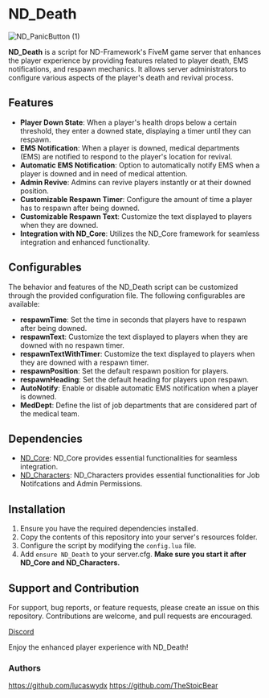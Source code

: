 # ND_Death 

![ND_PanicButton (1)](https://github.com/lucaswydx/ND_Death/assets/112611821/3b32047b-0efa-4fdb-9884-f65675facff7)

**ND_Death** is a script for ND-Framework's FiveM game server that enhances the player experience by providing features related to player death, EMS notifications, and respawn mechanics. It allows server administrators to configure various aspects of the player's death and revival process.

## Features

- **Player Down State**: When a player's health drops below a certain threshold, they enter a downed state, displaying a timer until they can respawn.
- **EMS Notification**: When a player is downed, medical departments (EMS) are notified to respond to the player's location for revival.
- **Automatic EMS Notification**: Option to automatically notify EMS when a player is downed and in need of medical attention.
- **Admin Revive**: Admins can revive players instantly or at their downed position.
- **Customizable Respawn Timer**: Configure the amount of time a player has to respawn after being downed.
- **Customizable Respawn Text**: Customize the text displayed to players when they are downed.
- **Integration with ND_Core**: Utilizes the ND_Core framework for seamless integration and enhanced functionality.

## Configurables

The behavior and features of the ND_Death script can be customized through the provided configuration file. The following configurables are available:

- **respawnTime**: Set the time in seconds that players have to respawn after being downed.
- **respawnText**: Customize the text displayed to players when they are downed with no respawn timer.
- **respawnTextWithTimer**: Customize the text displayed to players when they are downed with a respawn timer.
- **respawnPosition**: Set the default respawn position for players.
- **respawnHeading**: Set the default heading for players upon respawn.
- **AutoNotify**: Enable or disable automatic EMS notification when a player is downed.
- **MedDept**: Define the list of job departments that are considered part of the medical team.

## Dependencies

- [ND_Core](https://github.com/ND-Framework/ND-Core): ND_Core provides essential functionalities for seamless integration.
- [ND_Characters](https://github.com/ND-Framework/ND_Characters): ND_Characters provides essential functionalities for Job Notifcations and Admin Permissions.

## Installation

1. Ensure you have the required dependencies installed.
2. Copy the contents of this repository into your server's resources folder.
3. Configure the script by modifying the `config.lua` file.
4. Add `ensure ND_Death` to your server.cfg.
**Make sure you start it after ND_Core and ND_Characters.**

## Support and Contribution

For support, bug reports, or feature requests, please create an issue on this repository. Contributions are welcome, and pull requests are encouraged.

[Discord](https://discord.gg/andys-development-857672921912836116)

Enjoy the enhanced player experience with ND_Death!
### Authors
https://github.com/lucaswydx
https://github.com/TheStoicBear
